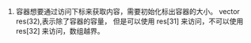 1. 容器想要通过访问下标来获取内容，需要初始化标出容器的大小。
vector<int> res(32),表示除了容器的容量，
但是可以使用 res[31] 来访问，不可以使用res[32] 来访问，数组越界。